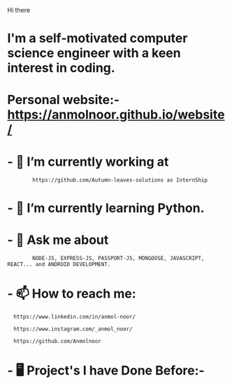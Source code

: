 Hi there 
# I'm a self-motivated computer science engineer with a keen interest in coding.

# Personal website:- https://anmolnoor.github.io/website/

# - 🔭 I’m currently working at
            https://github.com/Autumn-leaves-solutions as InternShip

# - 🌱 I’m currently learning Python.

# - 💬 Ask me about 
            NODE-JS, EXPRESS-JS, PASSPORT-JS, MONGOOSE, JAVASCRIPT, REACT... and ANDROID DEVELOPMENT.

# - 📫 How to reach me:
      
      https://www.linkedin.com/in/anmol-noor/
      
      https://www.instagram.com/_anmol_noor/
      
      https://github.com/Anmolnoor
      
# - 🖥️ Project's I have Done Before:-

            
            












<!--
**Anmolnoor/Anmolnoor** is a ✨ _special_ ✨ repository because its `README.md` (this file) appears on your GitHub profile.
Bhai Gurdas Institute of Engineering and Technology.

Here are some ideas to get you started:

- 🔭 I’m currently working on ...
- 🌱 I’m currently learning ...
- 👯 I’m looking to collaborate on ...
- 🤔 I’m looking for help with ...
- 💬 Ask me about ...
- 📫 How to reach me: ...
- 😄 Pronouns: ...
- ⚡ Fun fact: ...
-->
